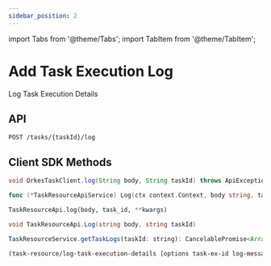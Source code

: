 ```yaml
---
sidebar_position: 2
---
```


import Tabs from '@theme/Tabs';
import TabItem from '@theme/TabItem';

# Add Task Execution Log

Log Task Execution Details

## API

```
POST /tasks/{taskId}/log
```

## Client SDK Methods

<Tabs>
<TabItem value="Java" label="Java">

```java
void OrkesTaskClient.log(String body, String taskId) throws ApiException
```

</TabItem>
<TabItem value="Golang" label="Golang">

```go
func (*TaskResourceApiService) Log(ctx context.Context, body string, taskId string) (*http.Response, error)
```

</TabItem>
<TabItem value="Python" label="Python">

```python
TaskResourceApi.log(body, task_id, **kwargs)
```

</TabItem>
<TabItem value="CSharp" label="CSharp">

```csharp
void TaskResourceApi.Log(string body, string taskId)
```

</TabItem>
<TabItem value="Javascript" label="Javascript">

```javascript
TaskResourceService.getTaskLogs(taskId: string): CancelablePromise<Array<TaskExecLog>>
```

</TabItem>
<TabItem value="Clojure" label="Clojure">

```clojure
(task-resource/log-task-execution-details [options task-ex-id log-message])
```

</TabItem>
</Tabs>
